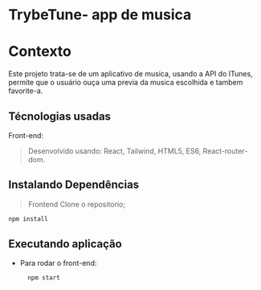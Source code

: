 # TrybeTune- app de musica

# Contexto
Este projeto trata-se de um aplicativo de musica, usando a API do ITunes, permite que o usuário ouça uma previa da musica escolhida e tambem favorite-a.

## Técnologias usadas

Front-end:
> Desenvolvido usando: React, Tailwind, HTML5, ES6, React-router-dom.


## Instalando Dependências

> Frontend
Clone o repositorio;
```bash
npm install
``` 
## Executando aplicação

* Para rodar o front-end:

  ```
    npm start
  ```

